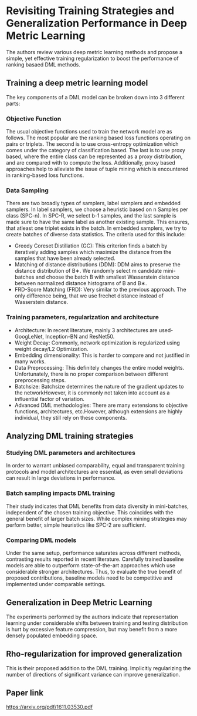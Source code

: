 # Revisiting Training Strategies and Generalization Performance in Deep Metric Learning

The authors review various deep metric learning methods and propose a simple, yet effective training regularization to boost the performance of ranking basaed DML methods.

## Training a deep metric learning model

The key components of a DML model can be broken down into 3 different parts:

### Objective Function

The usual objective functions used to train the network model are as follows. The most popular are the ranking based loss functions operating on pairs or triplets. The second is to use cross-entropy optimization which comes under the category of classification based. The last is to use proxy based, where the entire class can be represented as a proxy distribution, and are compared with to compute the loss. Additionally, proxy based approaches help to alleviate the issue of tuple mining which is encountered in ranking-based loss functions.

### Data Sampling

There are two broadly types of samplers, label samplers and embedded samplers. In label samplers, we choose a heuristic based on n Samples per class (SPC-n). In SPC-R, we select b-1 samples, and the last sample is made sure to have the same label as another existing sample. This ensures, that atleast one triplet exists in the batch. In embedded samplers, we try to create batches of diverse data statistics. The criteria used for this include:
* Greedy Coreset Distillation (GC): This criterion finds a batch by iteratively adding samples which maximize the distance from the samples that have been already selected.
* Matching of distance distributions (DDM): DDM aims to preserve the distance distribution of B∗. We randomly select m candidate mini-batches and choose the batch B with smallest Wasserstein distance between normalized distance histograms of B and B∗.
* FRD-Score Matching (FRD): Very similar to the previous approach. The only difference being, that we use frechet distance instead of Wasserstein distance.

### Training parameters, regularization and architecture

* Architecture: In recent literature, mainly 3 architectures are used- GoogLeNet, Inception-BN and ResNet50.
* Weight Decay: Commonly, network optimization is regularized using weight decay/L2 Optimization.
* Embedding dimensionality: This is harder to compare and not justified in many works.
* Data Preprocessing: This definitely changes the entire model weights. Unfortunately, there is no proper comparison between different preprocessing steps.
* Batchsize: Batchsize determines the nature of the gradient updates to the networkHowever, it is commonly not taken into account as a influential factor of variation.
* Advanced DML methodologies: There are many extensions to objective functions, architectures, etc.However, although extensions are highly individual, they still rely on these components.

## Analyzing DML training strategies

### Studying DML parameters and architectures

In order to warrant unbiased comparability, equal and transparent training protocols and model architectures are essential, as even small deviations can result in large deviations in performance.

### Batch sampling impacts DML training

Their study indicates that DML benefits from data diversity in mini-batches, independent of the chosen training objective. This coincides with the general benefit of larger batch sizes. While complex mining strategies may perform better, simple heuristics like SPC-2 are sufficient.

### Comparing DML models

Under the same setup, performance saturates across different methods, contrasting results reported in recent literature. Carefully trained baseline models are able to outperform state-of-the-art approaches which use considerable stronger architectures. Thus, to evaluate the true benefit of proposed contributions, baseline models need to be competitive and implemented under comparable settings.

## Generalization in Deep Metric Learning

The experiments performed by the authors indicate that representation learning under considerable shifts between training and testing distribution is hurt by excessive feature compression, but may benefit from a more densely populated embedding space.

## Rho-regularization for improved generalization

This is their proposed addition to the DML training. Implicitly regularizing the number of directions of significant variance can improve generalization.

## Paper link

https://arxiv.org/pdf/1611.03530.pdf
